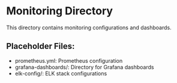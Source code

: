 # Monitoring Directory

This directory contains monitoring configurations and dashboards.

## Placeholder Files:
- prometheus.yml: Prometheus configuration
- grafana-dashboards/: Directory for Grafana dashboards
- elk-config/: ELK stack configurations